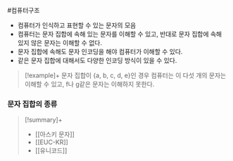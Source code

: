 #컴퓨터구조 

+ 컴퓨터가 인식하고 표현할 수 있는 문자의 모음
+ 컴퓨터는 문자 집합에 속해 있는 문자를 이해할 수 있고, 반대로 문자 집합에 속해 있지 않은 문자는 이해할 수 없다.
+ 문자 집합에 속해도 문자 인코딩을 해야 컴퓨터가 이해할 수 있다.
+ 같은 문자 집합에 대해서도 다양한 인코딩 방식이 있을 수 있다.

> [!example]+ 
> 문자 집합이 {a, b, c, d, e}인 경우 컴퓨터는 이 다섯 개의 문자는 이해할 수 있고, f나 g같은 문자는 이해하지 못한다.

### 문자 집합의 종류

> [!summary]+ 
> + [[아스키 문자]]
> + [[EUC-KR]]
> + [[유니코드]]



